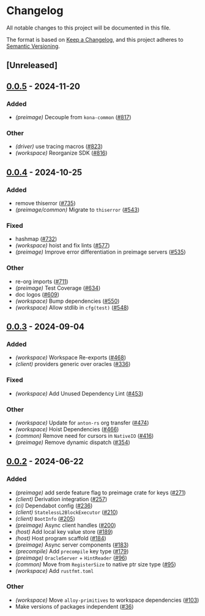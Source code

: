 # Changelog
All notable changes to this project will be documented in this file.

The format is based on [Keep a Changelog](https://keepachangelog.com/en/1.0.0/),
and this project adheres to [Semantic Versioning](https://semver.org/spec/v2.0.0.html).

## [Unreleased]

## [0.0.5](https://github.com/anton-rs/kona/compare/kona-preimage-v0.0.4...kona-preimage-v0.0.5) - 2024-11-20

### Added

- *(preimage)* Decouple from `kona-common` ([#817](https://github.com/anton-rs/kona/pull/817))

### Other

- *(driver)* use tracing macros ([#823](https://github.com/anton-rs/kona/pull/823))
- *(workspace)* Reorganize SDK ([#816](https://github.com/anton-rs/kona/pull/816))

## [0.0.4](https://github.com/anton-rs/kona/compare/kona-preimage-v0.0.3...kona-preimage-v0.0.4) - 2024-10-25

### Added

- remove thiserror ([#735](https://github.com/anton-rs/kona/pull/735))
- *(preimage/common)* Migrate to `thiserror` ([#543](https://github.com/anton-rs/kona/pull/543))

### Fixed

- hashmap ([#732](https://github.com/anton-rs/kona/pull/732))
- *(workspace)* hoist and fix lints ([#577](https://github.com/anton-rs/kona/pull/577))
- *(preimage)* Improve error differentiation in preimage servers ([#535](https://github.com/anton-rs/kona/pull/535))

### Other

- re-org imports ([#711](https://github.com/anton-rs/kona/pull/711))
- *(preimage)* Test Coverage ([#634](https://github.com/anton-rs/kona/pull/634))
- doc logos ([#609](https://github.com/anton-rs/kona/pull/609))
- *(workspace)* Bump dependencies ([#550](https://github.com/anton-rs/kona/pull/550))
- *(workspace)* Allow stdlib in `cfg(test)` ([#548](https://github.com/anton-rs/kona/pull/548))

## [0.0.3](https://github.com/anton-rs/kona/compare/kona-preimage-v0.0.2...kona-preimage-v0.0.3) - 2024-09-04

### Added
- *(workspace)* Workspace Re-exports ([#468](https://github.com/anton-rs/kona/pull/468))
- *(client)* providers generic over oracles ([#336](https://github.com/anton-rs/kona/pull/336))

### Fixed
- *(workspace)* Add Unused Dependency Lint ([#453](https://github.com/anton-rs/kona/pull/453))

### Other
- *(workspace)* Update for `anton-rs` org transfer ([#474](https://github.com/anton-rs/kona/pull/474))
- *(workspace)* Hoist Dependencies ([#466](https://github.com/anton-rs/kona/pull/466))
- *(common)* Remove need for cursors in `NativeIO` ([#416](https://github.com/anton-rs/kona/pull/416))
- *(preimage)* Remove dynamic dispatch ([#354](https://github.com/anton-rs/kona/pull/354))

## [0.0.2](https://github.com/anton-rs/kona/compare/kona-preimage-v0.0.1...kona-preimage-v0.0.2) - 2024-06-22

### Added
- *(preimage)* add serde feature flag to preimage crate for keys ([#271](https://github.com/anton-rs/kona/pull/271))
- *(client)* Derivation integration ([#257](https://github.com/anton-rs/kona/pull/257))
- *(ci)* Dependabot config ([#236](https://github.com/anton-rs/kona/pull/236))
- *(client)* `StatelessL2BlockExecutor` ([#210](https://github.com/anton-rs/kona/pull/210))
- *(client)* `BootInfo` ([#205](https://github.com/anton-rs/kona/pull/205))
- *(preimage)* Async client handles ([#200](https://github.com/anton-rs/kona/pull/200))
- *(host)* Add local key value store ([#189](https://github.com/anton-rs/kona/pull/189))
- *(host)* Host program scaffold ([#184](https://github.com/anton-rs/kona/pull/184))
- *(preimage)* Async server components ([#183](https://github.com/anton-rs/kona/pull/183))
- *(precompile)* Add `precompile` key type ([#179](https://github.com/anton-rs/kona/pull/179))
- *(preimage)* `OracleServer` + `HintReader` ([#96](https://github.com/anton-rs/kona/pull/96))
- *(common)* Move from `RegisterSize` to native ptr size type ([#95](https://github.com/anton-rs/kona/pull/95))
- *(workspace)* Add `rustfmt.toml`

### Other
- *(workspace)* Move `alloy-primitives` to workspace dependencies ([#103](https://github.com/anton-rs/kona/pull/103))
- Make versions of packages independent ([#36](https://github.com/anton-rs/kona/pull/36))
